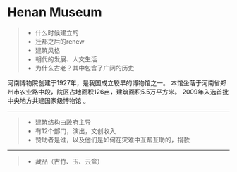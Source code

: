 # Henan Museum


>* 什么时候建立的
>* 迁都之后的renew
>* 建筑风格
>* 朝代的发展、人文生活
>* 为什么古老？其中包含了广阔的历史


河南博物院创建于1927年，是我国成立较早的博物馆之一。
本馆坐落于河南省郑州市农业路中段，院区占地面积126亩，建筑面积5.5万平方米。
2009年入选首批中央地方共建国家级博物馆 。

---

>* 建筑结构由政府主导 
>* 有12个部门，演出，文创收入
>* 赞助者是谁，以及他们是如何在灾难中互帮互助的，捐款

-----

>* 藏品（古竹、玉、云盒）
 